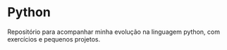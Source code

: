 # Python
Repositório para acompanhar minha evolução na linguagem python, com exercícios e pequenos projetos.
